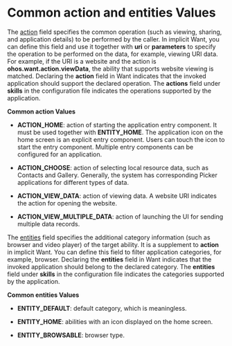# Common action and entities Values

The [action](../reference/apis/js-apis-ability-wantConstant.md#wantconstantaction) field specifies the common operation (such as viewing, sharing, and application details) to be performed by the caller. In implicit Want, you can define this field and use it together with **uri** or **parameters** to specify the operation to be performed on the data, for example, viewing URI data. For example, if the URI is a website and the action is **ohos.want.action.viewData**, the ability that supports website viewing is matched. Declaring the **action** field in Want indicates that the invoked application should support the declared operation. The **actions** field under **skills** in the configuration file indicates the operations supported by the application.


**Common action Values**


- **ACTION_HOME**: action of starting the application entry component. It must be used together with **ENTITY_HOME**. The application icon on the home screen is an explicit entry component. Users can touch the icon to start the entry component. Multiple entry components can be configured for an application.

- **ACTION_CHOOSE**: action of selecting local resource data, such as Contacts and Gallery. Generally, the system has corresponding Picker applications for different types of data.

- **ACTION_VIEW_DATA**: action of viewing data. A website URI indicates the action for opening the website.

- **ACTION_VIEW_MULTIPLE_DATA**: action of launching the UI for sending multiple data records.

The [entities](../reference/apis/js-apis-ability-wantConstant.md#wantconstantentity) field specifies the additional category information (such as browser and video player) of the target ability. It is a supplement to **action** in implicit Want. You can define this field to filter application categories, for example, browser. Declaring the **entities** field in Want indicates that the invoked application should belong to the declared category. The **entities** field under **skills** in the configuration file indicates the categories supported by the application.


**Common entities Values**


- **ENTITY_DEFAULT**: default category, which is meaningless.

- **ENTITY_HOME**: abilities with an icon displayed on the home screen.

- **ENTITY_BROWSABLE**: browser type.
